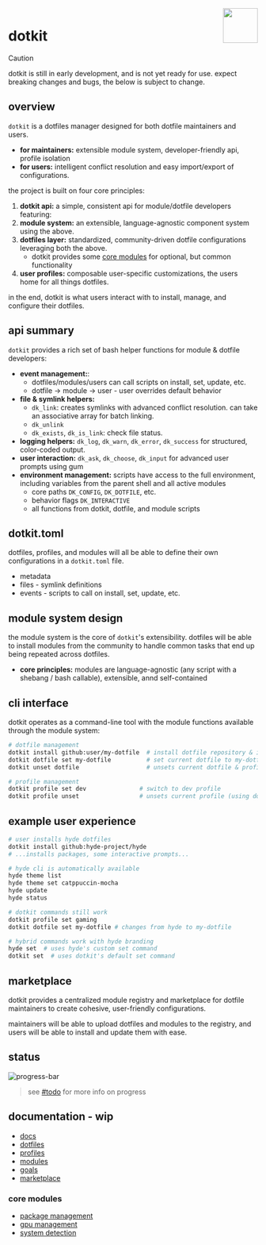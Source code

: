 <img src="https://www.dotkit.app/dk-logo.svg" width="70" align="right">

# dotkit

> [!CAUTION]
> dotkit is still in early development, and is not yet ready for use.
> expect breaking changes and bugs, the below is subject to change.

## overview

`dotkit` is a dotfiles manager designed for both dotfile maintainers and users.

- **for maintainers:** extensible module system, developer-friendly api, profile isolation
- **for users:** intelligent conflict resolution and easy import/export of configurations.

the project is built on four core principles:

1. **dotkit api:** a simple, consistent api for module/dotfile developers featuring:
2. **module system:** an extensible, language-agnostic component system using the above.
3. **dotfiles layer:** standardized, community-driven dotfile configurations leveraging both the above.
   - dotkit provides some [core modules](#core-modules) for optional, but common functionality
4. **user profiles:** composable user-specific customizations, the users home for all things dotfiles.

in the end, dotkit is what users interact with to install, manage, and configure their dotfiles.

## api summary

`dotkit` provides a rich set of bash helper functions for module & dotfile developers:

- **event management:**:
  - dotfiles/modules/users can call scripts on install, set, update, etc.
  - dotfile -> module -> user - user overrides default behavior
- **file & symlink helpers:**
  - `dk_link`: creates symlinks with advanced conflict resolution. can take an associative array for batch linking.
  - `dk_unlink`
  - `dk_exists`, `dk_is_link`: check file status.
- **logging helpers:** `dk_log`, `dk_warn`, `dk_error`, `dk_success` for structured, color-coded output.
- **user interaction:** `dk_ask`, `dk_choose`, `dk_input` for advanced user prompts using gum
- **environment management:**  scripts have access to the full environment, including variables from the parent shell and all active modules
  - core paths `DK_CONFIG`, `DK_DOTFILE`, etc.
  - behavior flags `DK_INTERACTIVE`
  - all functions from dotkit, dotfile, and module scripts

## dotkit.toml

dotfiles, profiles, and modules will all be able to define their own configurations in a `dotkit.toml` file.

- metadata
- files - symlink definitions
- events - scripts to call on install, set, update, etc.

## module system design

the module system is the core of `dotkit`'s extensibility.
dotfiles will be able to install modules from the community to handle common tasks that end up being repeated across dotfiles.

- **core principles:** modules are language-agnostic (any script with a shebang / bash callable), extensible, annd self-contained

## cli interface

dotkit operates as a command-line tool with the module functions available through the module system:

```bash
# dotfile management
dotkit install github:user/my-dotfile  # install dotfile repository & immediately set as current
dotkit dotfile set my-dotfile          # set current dotfile to my-dotfile
dotkit unset dotfile                   # unsets current dotfile & profile

# profile management  
dotkit profile set dev               # switch to dev profile
dotkit profile unset                 # unsets current profile (using dotfile defaults)
```

## example user experience

```bash
# user installs hyde dotfiles
dotkit install github:hyde-project/hyde
# ...installs packages, some interactive prompts...

# hyde cli is automatically available
hyde theme list
hyde theme set catppuccin-mocha
hyde update
hyde status

# dotkit commands still work
dotkit profile set gaming
dotkit dotfile set my-dotfile # changes from hyde to my-dotfile

# hybrid commands work with hyde branding
hyde set  # uses hyde's custom set command
dotkit set  # uses dotkit's default set command
```

## marketplace

dotkit provides a centralized module registry and marketplace for dotfile maintainers to create cohesive, user-friendly configurations.

maintainers will be able to upload dotfiles and modules to the registry, and users will be able to install and update them with ease.

## status

![progress-bar](https://progress-bar.xyz/1/?width=1000)
> see [#todo](./todo.md) for more info on progress

## documentation - wip

- [docs](./docs/docs.md)
- [dotfiles](./docs/dotfiles.md)
- [profiles](./docs/profiles.md)
- [modules](./docs/modules.md)
- [goals](./docs/goals.md)
- [marketplace](./docs/marketplace.md)

### core modules

- [package management](docs/modules/packages.md)
- [gpu management](docs/modules/gpu.md)
- [system detection](docs/modules/system.md)
